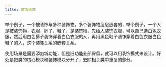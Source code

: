 ```yaml
---
title: 装饰模式
---
```


​	举个例子，一个被装饰与多种装饰物，多个装饰物层层嵌套的，举个例子，一个人是被装饰物，衣服，裤子，鞋子，是装饰物，先给人装饰衣服，可以自己选白色衣服，然后用白色裤子装饰穿着白色衣服的人，再用黑色鞋子装饰穿着白色衣服白色鞋子的人，这个装饰关系的嵌套关系。

​	使用场景是需要添加新功能，但是旧功能全部保留，就可以用装饰模式来设计。好处是把类的核心模块和装饰模块分开了，去除相关类中重复的部分。

